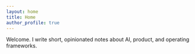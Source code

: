 ```yaml
---
layout: home
title: Home
author_profile: true
---
```


Welcome. I write short, opinionated notes about AI, product, and operating frameworks.
